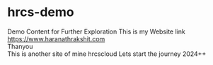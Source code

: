 # hrcs-demo
Demo Content for Further Exploration
This is my Website link <br>
https://www.haranathrakshit.com
<br>
Thanyou 
<br>
This is another site of mine hrcscloud
Lets start the journey 
2024++
